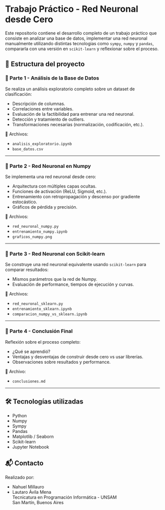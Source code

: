 # Trabajo Práctico - Red Neuronal desde Cero

Este repositorio contiene el desarrollo completo de un trabajo práctico que consiste en analizar una base de datos, implementar una red neuronal manualmente utilizando distintas tecnologias como `sympy`, `numpy` y `pandas`, compararla con una versión en `scikit-learn` y reflexionar sobre el proceso.

## 📁 Estructura del proyecto

### 🧠 Parte 1 - Análisis de la Base de Datos
Se realiza un análisis exploratorio completo sobre un dataset de clasificación:
- Descripción de columnas.
- Correlaciones entre variables.
- Evaluación de la factibilidad para entrenar una red neuronal.
- Detección y tratamiento de outliers.
- Transformaciones necesarias (normalización, codificación, etc.).

📄 Archivos:
- `analisis_exploratorio.ipynb`
- `base_datos.csv`

---

### 🤖 Parte 2 - Red Neuronal en Numpy
Se implementa una red neuronal desde cero:
- Arquitectura con múltiples capas ocultas.
- Funciones de activación (ReLU, Sigmoid, etc.).
- Entrenamiento con retropropagación y descenso por gradiente estocástico.
- Gráficos de pérdida y precisión.

📄 Archivos:
- `red_neuronal_numpy.py`
- `entrenamiento_numpy.ipynb`
- `graficos_numpy.png`

---

### 🧪 Parte 3 - Red Neuronal con Scikit-learn
Se construye una red neuronal equivalente usando `scikit-learn` para comparar resultados:
- Mismos parámetros que la red de Numpy.
- Evaluación de performance, tiempos de ejecución y curvas.

📄 Archivos:
- `red_neuronal_sklearn.py`
- `entrenamiento_sklearn.ipynb`
- `comparacion_numpy_vs_sklearn.ipynb`

---

### 📝 Parte 4 - Conclusión Final
Reflexión sobre el proceso completo:
- ¿Qué se aprendió?
- Ventajas y desventajas de construir desde cero vs usar librerías.
- Observaciones sobre resultados y performance.

📄 Archivo:
- `conclusiones.md`

---

## 🛠 Tecnologías utilizadas

- Python 
- Numpy
- Sympy
- Pandas
- Matplotlib / Seaborn
- Scikit-learn
- Jupyter Notebook
  
## 📬 Contacto

Realizado por:

- Nahuel Millauro  
- Lautaro Ávila Mena  
Tecnicatura en Programación Informática - UNSAM  
San Martín, Buenos Aires
